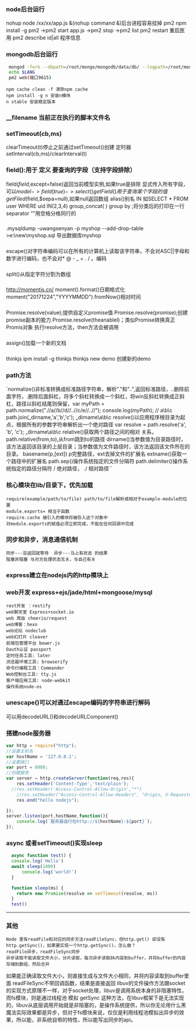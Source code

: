 ### node后台运行
  nohup node /xx/xx/app.js &(nohup command &)后台进程容易挂掉
  pm2  npm install -g pm2    ->pm2 start app.js ->pm2 stop ->pm2 list
  pm2 restart 重启医用  pm2 describe id|all   程序信息
### mongodb后台运行
  ```sh
   mongod -fork --dbpath=/root/mongo/mongodb/data/db/ --logpath=/root/mongo/mongodb/log/mongodb.log --logappend
   echo $LANG
   pm2 web(端口9615)
  ```
  ```
  npm cache clean -f 清除npm cache
  npm install -g n 安装n模块
  n stable 安装稳定版本
  ```
### __filename 当前正在执行的脚本文件名
### setTimeout(cb,ms)
  clearTimeout(t)停止之前通过setTimeout()创建 定时器
  setInterval(cb,ms)/clearInterval(t)
### field():用于 定义 要查询的字段（支持字段排除）
  field($field,$except=false)返回当前模型实例,如果true是排除
  显式传入所有字段，可以$model->field(true)->select()
  getField()用于查询某个字段的值
  getFiled($field,$sepa=null),如果null返回数组
 alias()别名
 IN 如SELECT * FROM user WHERE uid IN(2,3,4)
 group_concat( ) group by ;将分类后的打印在一行separator “”用空格分格同行的
### 
 .mysqldump -uwangsenyan -p  myshop --add-drop-table >e:\new\myshop.sql 导出数据库myshop
### 
 escape()对字符串编码可以在所有的计算机上读取该字符串，不会对ASC||字母和数字进行编码，也不会对* @ - _ + . / 。编码
### 
 split()从指定字符分割为数组
###
  http://momentjs.cn/
  moment().format()日期格式化
  moment("20171224","YYYYMMDD").fromNow()相对时间
###
  Promise.resolve(value);提供自定义promise值
  Promise.resolve(promise);创建promise副本的能力
  Promise.resolve(theanablel)；类似Promise转换真正Promis对象
  执行resolve方法，then方法会被调用
###
   assign()加载一个新的文档

###
   thinkjs   ipm install -g thinkjs
   thinkjs new demo 创建新的demo

### path方法
   `normalize()非标准转换成标准路径字符串，解析"."和"..",返回标准路径，..删除前面字符，.删除后面斜杠，将多个斜杠转换成一个斜杠，将win反斜杠转换成正斜杠，路径以斜杠结尾则保留，var myPath = path.normalize(".//a//b//d//..//c/e//..//");
    console.log(myPath);    //    a\b\c\
    path.join(_dirname,'a','b','c');  _dirname\a\b\c
    resolve()以应用程序根目录为起点，根据所有的参数字符串解析出一个绝对路径
                 var resolve = path.resolve('a', 'b', 'c'); _dirname\a\b\c
    relative()获取两个路径之间的相对 关系，path.relative(from,to),从from跳到to的路径
    dirname()当参数值为目录路径时，该方法返回该目录的上层目录；当参数值为文件路径时，该方法返回该文件所在的目录。
    basename(p,[ext]) p完整路径，ext去掉文件的扩展名
    extname()获取一个路径中的扩展名
    path.sep()操作系统指定的文件分隔符
    path.delimiter()操作系统指定的路径分隔符
    / 绝对路径， ./ 相对路径``

### 核心模块在lib/目录下，优先加载 
    require(example/path/to/file) path/to/file解析成相对于example-module的位置  
    module.exports= 相当于函数
    require.cache 被引入的模块将被存入这个对象中
    对module.exports的赋值必须立即完成，不能在任何回调中完成

### 同步和异步，消息通信机制
    同步---没返回就等待  异步---马上有状态 的结果
    阻塞非阻塞 与对方处理状态无关，与自己有关

### express建立在nodejs内的http模块上
    

### web开发 express+ejs/jade/html+mongoose/mysql
    rest开发 ：restify  
    web聊天室 Express+socket.io  
    web 爬虫 cheerio/request  
    web博客：hexo  
    web论坛 nodeclub  
    web幻灯片 cleaver  
    前端包管理平台 bower.js  
    Oauth认证 passport  
    定时任务工具: later  
    浏览器环境工具: browserify  
    命令行编程工具：Commander  
    Web控制台工具: tty.js  
    客户端应用工具: node-webkit  
    操作系统node-os  

### unescape()可以对通过escape编码的字符串进行解码
  可以用decodeURL()和decodeURLComponent()

### 搭建node服务器
  ```js
  var http = require("http");
  //设置主机名
  var hostName = '127.0.0.1';
  //设置端口
  var port = 8080;
  //创建服务
  var server = http.createServer(function(req,res){
      res.setHeader('Content-Type','text/plain');
    //res.setHeader('Access-Control-Allow-Origin',"*")
      //res.setHeader("Access-Control-Allow-Headers", "Origin, X-Requested-     With, Content-Type, Accept"); 
      res.end("hello nodejs");

  });
  server.listen(port,hostName,function(){
      console.log(`服务器运行在http://${hostName}:${port}`);
  });
  ```
### async 或者setTimeout()实现sleep
  ```js
    async function test() {
    console.log('Hello')
    await sleep(1000)
        console.log('world!')
    }

    function sleep(ms) {
      return new Promise(resolve => setTimeout(resolve, ms))
    }
    test()
  ```
---------------------
### 其他
    Node 里有readFile和对应的同步方法readFileSync，但http.get() 却没有 http.getSync()，如果要实现一个http.getSync()，怎么做？
    readFile异步，readFileSync同步
    异步读取不能读取文件大小，分片读取，每次异步读取8k内容到buffer，并将buffer的内容存储到数组，然后合并
   如果能正确读取文件大小，则直接生成与文件大小相同，并将内容读取到buffer里面
  readFileSync不带回调函数，结果是直接返回
  libuv的文件操作方法跟socket的实现方式原理不一样，对于socket处理，libuv是调用系统本身的非阻塞特性，而fs模块，则是通过线程池 模拟
   getSync 这种方法，在libuv框架下是无法实现的，libuv从底层调用开始就是非阻塞的，是操作系统提供，所以你无论用什么黑魔法实际效果都是异步，但对于fs模块来说，仅仅是利用线程池模拟出异步的效果，所以能，非系统自带的特性，所以能写出同步的api。

